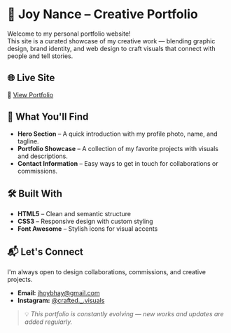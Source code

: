 # 🎨 Joy Nance – Creative Portfolio
Welcome to my personal portfolio website!  
This site is a curated showcase of my creative work — blending graphic design, brand identity, and web design to craft visuals that connect with people and tell stories.

## 🌐 Live Site
🔗 [View Portfolio](https://github.com/Bea4u/Crafted-Visuals.git)

## 📂 What You'll Find
- **Hero Section** – A quick introduction with my profile photo, name, and tagline.
- **Portfolio Showcase** – A collection of my favorite projects with visuals and descriptions.
- **Contact Information** – Easy ways to get in touch for collaborations or commissions.

## 🛠️ Built With
- **HTML5** – Clean and semantic structure
- **CSS3** – Responsive design with custom styling
- **Font Awesome** – Stylish icons for visual accents

## 📬 Let's Connect
I'm always open to design collaborations, commissions, and creative projects.  
- **Email:** [jhoybhay@gmail.com](mailto:jhoybhay@gmail.com)  
- **Instagram:** [@crafted._.visuals](https://instagram.com/crafted._.visuals)  

> 💡 *This portfolio is constantly evolving — new works and updates are added regularly.*
